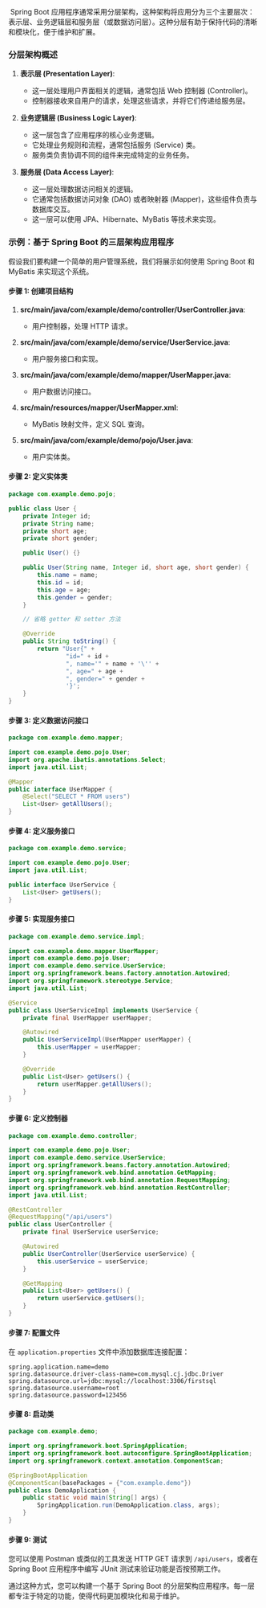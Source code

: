 ​	Spring Boot 应用程序通常采用分层架构，这种架构将应用分为三个主要层次：表示层、业务逻辑层和服务层（或数据访问层）。这种分层有助于保持代码的清晰和模块化，便于维护和扩展。

### 分层架构概述

1. **表示层 (Presentation Layer)**:
   - 这一层处理用户界面相关的逻辑，通常包括 Web 控制器 (Controller)。
   - 控制器接收来自用户的请求，处理这些请求，并将它们传递给服务层。

2. **业务逻辑层 (Business Logic Layer)**:
   - 这一层包含了应用程序的核心业务逻辑。
   - 它处理业务规则和流程，通常包括服务 (Service) 类。
   - 服务类负责协调不同的组件来完成特定的业务任务。

3. **服务层 (Data Access Layer)**:
   - 这一层处理数据访问相关的逻辑。
   - 它通常包括数据访问对象 (DAO) 或者映射器 (Mapper)，这些组件负责与数据库交互。
   - 这一层可以使用 JPA、Hibernate、MyBatis 等技术来实现。

### 示例：基于 Spring Boot 的三层架构应用程序

假设我们要构建一个简单的用户管理系统，我们将展示如何使用 Spring Boot 和 MyBatis 来实现这个系统。

#### 步骤 1: 创建项目结构

1. **src/main/java/com/example/demo/controller/UserController.java**:
   - 用户控制器，处理 HTTP 请求。

2. **src/main/java/com/example/demo/service/UserService.java**:
   - 用户服务接口和实现。

3. **src/main/java/com/example/demo/mapper/UserMapper.java**:
   - 用户数据访问接口。

4. **src/main/resources/mapper/UserMapper.xml**:
   - MyBatis 映射文件，定义 SQL 查询。

5. **src/main/java/com/example/demo/pojo/User.java**:
   - 用户实体类。

#### 步骤 2: 定义实体类

```java
package com.example.demo.pojo;

public class User {
    private Integer id;
    private String name;
    private short age;
    private short gender;

    public User() {}

    public User(String name, Integer id, short age, short gender) {
        this.name = name;
        this.id = id;
        this.age = age;
        this.gender = gender;
    }

    // 省略 getter 和 setter 方法

    @Override
    public String toString() {
        return "User{" +
                "id=" + id +
                ", name='" + name + '\'' +
                ", age=" + age +
                ", gender=" + gender +
                '}';
    }
}
```

#### 步骤 3: 定义数据访问接口

```java
package com.example.demo.mapper;

import com.example.demo.pojo.User;
import org.apache.ibatis.annotations.Select;
import java.util.List;

@Mapper
public interface UserMapper {
    @Select("SELECT * FROM users")
    List<User> getAllUsers();
}
```

#### 步骤 4: 定义服务接口

```java
package com.example.demo.service;

import com.example.demo.pojo.User;
import java.util.List;

public interface UserService {
    List<User> getUsers();
}
```

#### 步骤 5: 实现服务接口

```java
package com.example.demo.service.impl;

import com.example.demo.mapper.UserMapper;
import com.example.demo.pojo.User;
import com.example.demo.service.UserService;
import org.springframework.beans.factory.annotation.Autowired;
import org.springframework.stereotype.Service;
import java.util.List;

@Service
public class UserServiceImpl implements UserService {
    private final UserMapper userMapper;

    @Autowired
    public UserServiceImpl(UserMapper userMapper) {
        this.userMapper = userMapper;
    }

    @Override
    public List<User> getUsers() {
        return userMapper.getAllUsers();
    }
}
```

#### 步骤 6: 定义控制器

```java
package com.example.demo.controller;

import com.example.demo.pojo.User;
import com.example.demo.service.UserService;
import org.springframework.beans.factory.annotation.Autowired;
import org.springframework.web.bind.annotation.GetMapping;
import org.springframework.web.bind.annotation.RequestMapping;
import org.springframework.web.bind.annotation.RestController;
import java.util.List;

@RestController
@RequestMapping("/api/users")
public class UserController {
    private final UserService userService;

    @Autowired
    public UserController(UserService userService) {
        this.userService = userService;
    }

    @GetMapping
    public List<User> getUsers() {
        return userService.getUsers();
    }
}
```

#### 步骤 7: 配置文件

在 `application.properties` 文件中添加数据库连接配置：

```properties
spring.application.name=demo
spring.datasource.driver-class-name=com.mysql.cj.jdbc.Driver
spring.datasource.url=jdbc:mysql://localhost:3306/firstsql
spring.datasource.username=root
spring.datasource.password=123456
```

#### 步骤 8: 启动类

```java
package com.example.demo;

import org.springframework.boot.SpringApplication;
import org.springframework.boot.autoconfigure.SpringBootApplication;
import org.springframework.context.annotation.ComponentScan;

@SpringBootApplication
@ComponentScan(basePackages = {"com.example.demo"})
public class DemoApplication {
    public static void main(String[] args) {
        SpringApplication.run(DemoApplication.class, args);
    }
}
```

#### 步骤 9: 测试

您可以使用 Postman 或类似的工具发送 HTTP GET 请求到 `/api/users`，或者在 Spring Boot 应用程序中编写 JUnit 测试来验证功能是否按预期工作。

通过这种方式，您可以构建一个基于 Spring Boot 的分层架构应用程序。每一层都专注于特定的功能，使得代码更加模块化和易于维护。